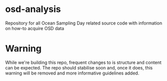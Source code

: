 # osd-analysis
Repository for all Ocean Sampling Day related source code with information on how-to acquire OSD data

# Warning
While we're building this repo, frequent changes to is structure and content can be expected. The repo should stabilise soon and, once it does, this warning will be removed and more informative guidelines added.
